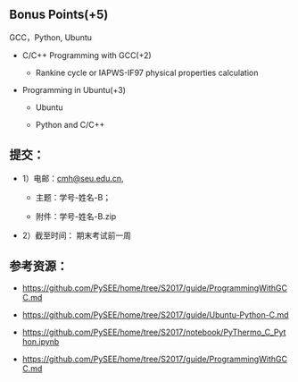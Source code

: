 
##  Bonus Points(+5) 

  GCC，Python,  Ubuntu
  
* C/C++ Programming with GCC(+2) 
  
   * Rankine cycle or IAPWS-IF97 physical properties calculation 

* Programming in Ubuntu(+3)   
  
   * Ubuntu 

   * Python and C/C++ 

## 提交：

* 1）电邮：cmh@seu.edu.cn,

  * 主题：学号-姓名-B；

  * 附件：学号-姓名-B.zip

* 2）截至时间： 期末考试前一周

## 参考资源：

  * https://github.com/PySEE/home/tree/S2017/guide/ProgrammingWithGCC.md

  * https://github.com/PySEE/home/tree/S2017/guide/Ubuntu-Python-C.md

  * https://github.com/PySEE/home/tree/S2017/notebook/PyThermo_C_Python.ipynb

  * https://github.com/PySEE/home/tree/S2017/guide/ProgrammingWithGCC.md


